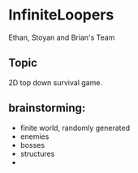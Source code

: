 # InfiniteLoopers
Ethan, Stoyan and Brian's Team

## Topic
2D top down survival game.

## brainstorming:
- finite world, randomly generated
- enemies
- bosses
- structures
- 
